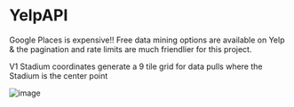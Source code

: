 # YelpAPI
Google Places is expensive!! Free data mining options are available on Yelp & the pagination and rate limits are much friendlier for this project.

V1 Stadium coordinates generate a 9 tile grid for data pulls where the Stadium is the center point

![image](https://github.com/Alex-Zeo/YelpAPI/assets/6181715/16d74044-fa5f-4c95-bb32-c66876031e10)

